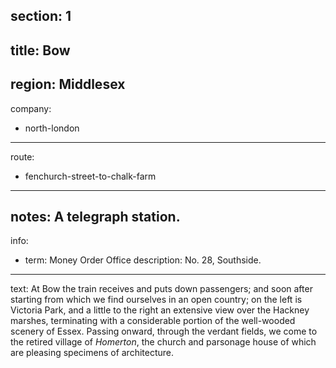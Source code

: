 section: 1
----
title: Bow
----
region: Middlesex
----
company:
- north-london
----
route:
- fenchurch-street-to-chalk-farm
----
notes: A telegraph station.
----
info:
- term: Money Order Office
  description: No. 28, Southside.
----
text: At Bow the train receives and puts down passengers; and soon after starting from which we find ourselves in an open country; on the left is <span class="u-smcp">Victoria Park</span>, and a little to the right an extensive view over the Hackney marshes, terminating with a considerable portion of the well-wooded scenery of Essex. Passing onward, through the verdant fields, we come to the retired village of *Homerton*, the church and parsonage house of which are pleasing specimens of architecture.
